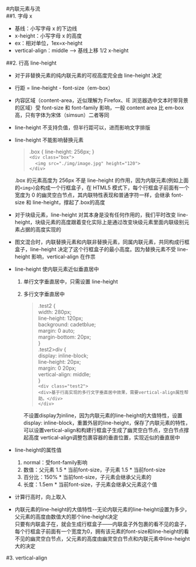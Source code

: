 #内联元素与流  
##1. 字母 x

* 基线：小写字母 x 的下边线
* x-height：小写字母 x 的高度
* ex：相对单位，1ex=x-height
* vertical-align：middle ——> 基线上移 1/2 x-height

##2. 行高 line-height

* 对于非替换元素的纯内联元素的可视高度完全由 line-height 决定
* 行距 = line-height - font-size（em-box）
* 内容区域（content-area，近似理解为 Firefox、IE 浏览器选中文本时带背景的区域）受 font-size 和 font-family 影响，一般 content area 比 em-box 高，只有字体为宋体（simsun）二者等同
* line-height 不支持负值，但半行距可以，进而影响文字排版
* line-height 不能影响替换元素

  > .box {
      line-height: 256px;
  }  
  `<div class="box">`  
  &nbsp;&nbsp;&nbsp;&nbsp;`<img src="./img/image.jpg" height="120">`  
  `</div>`

  .box 的元素高度为 256px 不是 line-height 的作用，因为内联元素(例如上面的`<img>`)会构成一个行框盒子，在 HTML5 模式下，每个行框盒子前面有一个宽度为 0 的幽灵空白节点，其内联特性表现和普通字符一样，会继承 font-size 和 line-height，撑起了.box的高度

* 对于块级元素，line-height 对其本身是没有任何作用的，我们平时改变 line-height，块级元素的高度跟着变化实际上是通过改变块级元素里面内联级别元素占据的高度实现的
* 图文混合时，内联替换元素和内联非替换元素，同属内联元素，共同构成行框盒子，line-height 决定了这个行框盒子的最小高度。因为替换元素不受 line-height 影响，vertical-align 在作祟
* line-height 使内联元素近似垂直居中
  1.  单行文字垂直居中，只需设置 line-height
  2.  多行文字垂直居中  
       > .test2 {  
      width: 280px;  
      line-height: 120px;  
      background: cadetblue;  
      margin: 0 auto;  
      margin-bottom: 20px;  
      }  
       .test2>div {  
      display: inline-block;  
      line-height: 20px;  
      margin: 0 20px;  
      vertical-align: middle;  
      }  
       `<div class="test2">`  
       `<div>基于行高实现的多行文字垂直居中效果，需要vertical-align属性帮助。</div>`  
       `</div>`  
      
      不设置display为inline，因为内联元素的line-height的大值特性，设置display: inline-block，重置外层的line-height，保存了内联元素的特性，可以设置vertical-align和构建行框盒子生成了幽灵空白节点，空白节点撑起高度
      vertical-align调整包裹容器的垂直位置，实现近似的垂直居中
* line-height的属性值
  1. normal：受font-family影响
  2. 数值：父元素 1.5 * 当前font-size，子元素 1.5 * 当前font-size
  3. 百分比：150% * 当前font-size，子元素会继承父元素的
  4. 长度：1.5em * 当前font-size，子元素会继承父元素这个值
* 计算行高时，向上取入
* 内联元素的line-height的大值特性--无论内联元素的line-height设置为多少，父元素的高度由数值大的那个line-height决定  
  只要有内联盒子在，就会生成行框盒子——内联盒子外包裹的看不见的盒子，每个行框盒子前面有一个宽度为0，拥有该元素的font-size和line-height的看不见的幽灵空白节点，父元素的高度由幽灵空白节点和内联元素中line-height大的决定

#3. vertical-align

